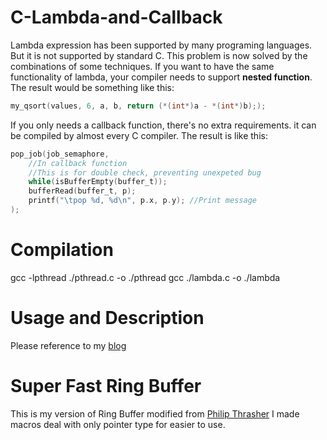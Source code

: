 # C-Lambda-and-Callback
Lambda expression has been supported by many programing languages. But it is not supported by standard C.
This problem is now solved by the combinations of some techniques. If you want to have the same functionality of lambda, your compiler needs to support __nested function__. The result would be something like this:

```C
my_qsort(values, 6, a, b, return (*(int*)a - *(int*)b););
```

If you only needs a callback function, there's no extra requirements. it can be compiled by almost every C compiler. The result is like this:

```C
pop_job(job_semaphore,
    //In callback function
    //This is for double check, preventing unexpeted bug
    while(isBufferEmpty(buffer_t));
    bufferRead(buffer_t, p);
    printf("\tpop %d, %d\n", p.x, p.y); //Print message
);
```

# Compilation
gcc -lpthread ./pthread.c -o ./pthread
gcc ./lambda.c -o ./lambda

# Usage and Description
Please reference to my [blog](https://medicineyeh.wordpress.com/2015/03/12/how-to-write-a-lambda-expression-and-callback-function-in-c/)

# Super Fast Ring Buffer
This is my version of Ring Buffer modified from [Philip Thrasher](https://github.com/pthrasher/c-generic-ring-buffer)
I made macros deal with only pointer type for easier to use.

